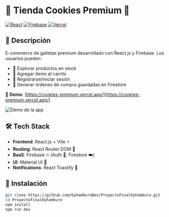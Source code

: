 # 🍪 Tienda Cookies Premium 🍪

[![React](https://img.shields.io/badge/React-20232A?style=for-the-badge&logo=react)](https://react.dev/)
[![Firebase](https://img.shields.io/badge/Firebase-FFCA28?style=for-the-badge&logo=firebase)](https://firebase.google.com/)
[![Vercel](https://img.shields.io/badge/Vercel-000000?style=for-the-badge&logo=vercel)](https://vercel.com/)

## 📌 Descripción

E-commerce de galletas premium desarrollado con React.js y Firebase. Los usuarios pueden:
- 👀 Explorar productos en stock
- 🛒 Agregar items al carrito
- 🔐 Registrarse/iniciar sesión
- 🧾 Generar órdenes de compra guardadas en Firestore

🚀 **Demo**: [https://cookies-premium.vercel.app/](https://cookies-premium.vercel.app/)

![Demo de la app](https://raw.githubusercontent.com/OyhamburoDev/ProyectoFinalOyhamburo/main/gif-redme.gif)

## 🛠️ Tech Stack
- **Frontend**: React.js + Vite ⚡
- **Routing**: React Router DOM 🔄
- **BaaS**: Firebase 🔥 (Auth 🔑, Firestore ☁️)
- **UI**: Material UI 🎨
- **Notifications**: React Toastify 🍞

## 🚀 Instalación
```sh
git clone https://github.com/OyhamburoDev/ProyectoFinalOyhamburo.git
cd ProyectoFinalOyhamburo
npm install
npm run dev
